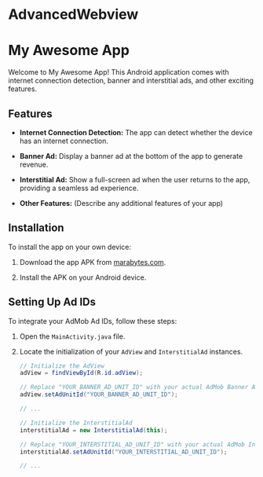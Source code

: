 # AdvancedWebview

# My Awesome App

Welcome to My Awesome App! This Android application comes with internet connection detection, banner and interstitial ads, and other exciting features.

## Features

- **Internet Connection Detection:** The app can detect whether the device has an internet connection.
  
- **Banner Ad:** Display a banner ad at the bottom of the app to generate revenue.

- **Interstitial Ad:** Show a full-screen ad when the user returns to the app, providing a seamless ad experience.

- **Other Features:** (Describe any additional features of your app)

## Installation

To install the app on your own device:

1. Download the app APK from [marabytes.com](https://marabytes.com/).

2. Install the APK on your Android device.

## Setting Up Ad IDs

To integrate your AdMob Ad IDs, follow these steps:

1. Open the `MainActivity.java` file.

2. Locate the initialization of your `AdView` and `InterstitialAd` instances.

   ```java
   // Initialize the AdView
   adView = findViewById(R.id.adView);
   
   // Replace "YOUR_BANNER_AD_UNIT_ID" with your actual AdMob Banner Ad Unit ID
   adView.setAdUnitId("YOUR_BANNER_AD_UNIT_ID");
   
   // ...

   // Initialize the InterstitialAd
   interstitialAd = new InterstitialAd(this);
   
   // Replace "YOUR_INTERSTITIAL_AD_UNIT_ID" with your actual AdMob Interstitial Ad Unit ID
   interstitialAd.setAdUnitId("YOUR_INTERSTITIAL_AD_UNIT_ID");
   
   // ...

